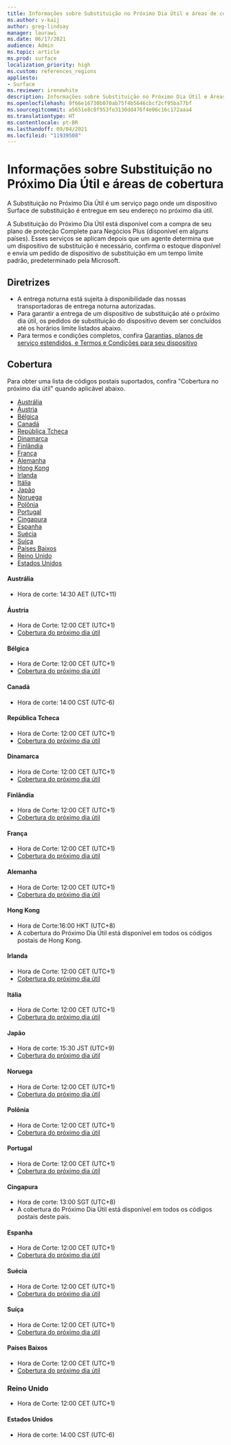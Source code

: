 ```yaml
---
title: Informações sobre Substituição no Próximo Dia Útil e áreas de cobertura
ms.author: v-kaij
author: greg-lindsay
manager: laurawi
ms.date: 06/17/2021
audience: Admin
ms.topic: article
ms.prod: surface
localization_priority: high
ms.custom: references_regions
appliesto:
- Surface
ms.reviewer: irenewhite
description: Informações sobre Substituição no Próximo Dia Útil e Áreas de Cobertura.
ms.openlocfilehash: 9f66e16730b070ab75f4b5646cbcf2cf95ba77bf
ms.sourcegitcommit: a5651e8c8f953fe3130dd476f4e06c16c172aaa4
ms.translationtype: HT
ms.contentlocale: pt-BR
ms.lasthandoff: 09/04/2021
ms.locfileid: "11939508"
---
```

# <a name="next-business-day-replacement-information--coverage-areas"></a>Informações sobre Substituição no Próximo Dia Útil e áreas de cobertura

A Substituição no Próximo Dia Útil é um serviço pago onde um dispositivo Surface de substituição é entregue em seu endereço no próximo dia útil. 

A Substituição do Próximo Dia Útil está disponível com a compra de seu plano de proteção Complete para Negócios Plus (disponível em alguns países). Esses serviços se aplicam depois que um agente determina que um dispositivo de substituição é necessário, confirma o estoque disponível e envia um pedido de dispositivo de substituição em um tempo limite padrão, predeterminado pela Microsoft. 

## <a name="guidelines"></a>Diretrizes

- A entrega noturna está sujeita à disponibilidade das nossas transportadoras de entrega noturna autorizadas.
- Para garantir a entrega de um dispositivo de substituição até o próximo dia útil, os pedidos de substituição do dispositivo devem ser concluídos até os horários limite listados abaixo.
- Para termos e condições completos, confira [Garantias, planos de serviço estendidos, e Termos e Condições para seu dispositivo ](https://support.microsoft.com/topic/warranties-extended-service-plans-and-terms-conditions-for-your-device-eedf7a23-84a7-1a47-480b-0e10503eedf5)

## <a name="coverage"></a>Cobertura

Para obter uma lista de códigos postais suportados, confira "Cobertura no próximo dia útil" quando aplicável abaixo. 

- [Austrália](#australia)
- [Áustria](#austria)
- [Bélgica](#belgium)
- [Canadá](#canada)
- [República Tcheca](#czech-republic)
- [Dinamarca](#denmark)
- [Finlândia](#finland)
- [França](#france)
- [Alemanha](#germany)
- [Hong Kong](#hong-kong)
- [Irlanda](#ireland)
- [Itália](#italy)
- [Japão](#japan)
- [Noruega](#norway)
- [Polônia](#poland)
- [Portugal](#portugal)
- [Cingapura](#singapore)
- [Espanha](#spain)
- [Suécia](#sweden)
- [Suíça](#switzerland)
- [Países Baixos](#the-netherlands)
- [Reino Unido](#united-kingdom)
- [Estados Unidos](#united-states)


#### <a name="australia"></a>Austrália

- Hora de corte: 14:30 AET (UTC+11)

#### <a name="austria"></a>Áustria

- Hora de Corte: 12:00 CET (UTC+1)
- [Cobertura do próximo dia útil](https://download.microsoft.com/download/5/7/5/575447e3-70c1-468b-a714-22d3cded7a6e/NBD%20Coverage%20-%20Austria%20Post%20Codes%20030321.xlsx)

#### <a name="belgium"></a>Bélgica

- Hora de Corte: 12:00 CET (UTC+1)
- [Cobertura do próximo dia útil](https://download.microsoft.com/download/f/b/9/fb95d99c-1403-4ecf-bbde-0bab2af2c2ce/NBD%20Coverage%20-%20Belgium%20Post%20Codes%20030321.xlsx)

#### <a name="canada"></a>Canadá

- Hora de corte: 14:00 CST (UTC-6)

#### <a name="czech-republic"></a>República Tcheca

- Hora de Corte: 12:00 CET (UTC+1)
- [Cobertura do próximo dia útil](https://download.microsoft.com/download/9/2/6/926014cb-38b2-4270-b841-d3dc56f6e341/NBD%20Coverage%20-%20Czech%20Republic%20Post%20Codes%20042821.xlsx)

#### <a name="denmark"></a>Dinamarca 

- Hora de Corte: 12:00 CET (UTC+1) 
- [Cobertura do próximo dia útil](https://download.microsoft.com/download/9/e/6/9e6b4db6-b9f6-412e-a296-a10b5bc6e591/NBD%20Coverage%20-%20Denmark%20Post%20Codes%20030321.xlsx)

#### <a name="finland"></a>Finlândia

- Hora de Corte: 12:00 CET (UTC+1)
- [Cobertura do próximo dia útil](https://download.microsoft.com/download/b/d/d/bddd01a3-6f8e-4bd2-9549-4dbf0a5aee86/NBD%20Coverage%20-%20Finland%20Post%20Codes%20030321.xlsx)

#### <a name="france"></a>França

- Hora de Corte: 12:00 CET (UTC+1)
- [Cobertura do próximo dia útil](https://download.microsoft.com/download/7/b/0/7b0fa1bb-4c75-474a-83be-6d55e0fa719f/NBD%20Coverage%20-%20France%20Postal%20Codes%20042821.xlsx)

#### <a name="germany"></a>Alemanha

- Hora de Corte: 12:00 CET (UTC+1)
- [Cobertura do próximo dia útil](https://download.microsoft.com/download/d/4/f/d4f6c11f-ada2-4400-b502-2e722644427b/NBD%20Coverage%20-%20Germany%20Post%20Codes%20042821.xlsx)

#### <a name="hong-kong"></a>Hong Kong

- Hora de Corte:16:00 HKT (UTC+8) 
- A cobertura do Próximo Dia Útil está disponível em todos os códigos postais de Hong Kong.

#### <a name="ireland"></a>Irlanda

- Hora de Corte: 12:00 CET (UTC+1)
- [Cobertura do próximo dia útil](https://download.microsoft.com/download/d/6/f/d6f05276-3657-49d3-8871-a2e445b686ef/NBD%20Coverage%20-%20Ireland%20Post%20Codes%20030321.xlsx)

#### <a name="italy"></a>Itália

- Hora de Corte: 12:00 CET (UTC+1)
- [Cobertura do próximo dia útil](https://download.microsoft.com/download/6/9/a/69a57c96-f4ce-4f93-a99a-2469ed737351/NBD%20Coverage%20-%20Italy%20Post%20Codes%20030321.xlsx)

#### <a name="japan"></a>Japão

- Hora de corte: 15:30 JST (UTC+9)
- [Cobertura do próximo dia útil](https://download.microsoft.com/download/c/7/8/c781a035-19f7-4563-9dd9-e8c5f3713342/NBD%20Coverage%20-%20Japan%20Post%20Codes%20060121.xlsx)

#### <a name="norway"></a>Noruega

- Hora de Corte: 12:00 CET (UTC+1)
- [Cobertura do próximo dia útil](https://download.microsoft.com/download/2/8/0/2803e50f-b7fb-431a-9eb9-efba7fb32260/NBD%20Coverage%20-%20Norway%20Post%20Codes%20032521.xlsx)

#### <a name="poland"></a>Polônia

- Hora de Corte: 12:00 CET (UTC+1)
- [Cobertura do próximo dia útil](https://download.microsoft.com/download/f/e/8/fe8b9b43-5f72-4cf1-971d-78dd46f8ea1c/NBD%20Coverage%20-%20Poland%20Post%20Codes%20042821.xlsx
)

#### <a name="portugal"></a>Portugal

- Hora de Corte: 12:00 CET (UTC+1)
- [Cobertura do próximo dia útil](https://download.microsoft.com/download/5/1/4/5146ceeb-651c-4b10-afeb-ea1abb733e33/NBD%20Coverage%20-%20Portugal%20Post%20Codes%20030321.xlsx)

#### <a name="singapore"></a>Cingapura

- Hora de corte: 13:00 SGT (UTC+8)
- A cobertura do Próximo Dia Útil está disponível em todos os códigos postais deste país.

#### <a name="spain"></a>Espanha

- Hora de Corte: 12:00 CET (UTC+1)
- [Cobertura do próximo dia útil](https://download.microsoft.com/download/6/1/d/61da1e35-e17e-4a67-ab81-27cf7a21f91b/NBD%20Coverage%20-%20Spain%20Post%20Codes%20030321.xlsx)

#### <a name="sweden"></a>Suécia

- Hora de Corte: 12:00 CET (UTC+1)
- [Cobertura do próximo dia útil](https://download.microsoft.com/download/3/c/8/3c8a0591-2ee9-4742-835f-86b8c79b986f/NBD%20Coverage%20-%20Sweden%20Post%20Codes%20030321.xlsx)

#### <a name="switzerland"></a>Suíça

- Hora de Corte: 12:00 CET (UTC+1)
- [Cobertura do próximo dia útil](https://download.microsoft.com/download/e/6/9/e69789ca-4617-4b23-afb2-09529f320de3/NBD%20Coverage%20-%20Switzerland%20Post%20Codes%20030321%20update.xlsx)

#### <a name="the-netherlands"></a>Países Baixos

- Hora de Corte: 12:00 CET (UTC+1)
- [Cobertura do próximo dia útil](https://download.microsoft.com/download/6/3/f/63f2ff4c-3b8f-465e-9498-0878f7ba70f3/NBD%20Coverage%20-%20Netherlands%20Post%20Codes%20042821.xlsx)

### <a name="united-kingdom"></a>Reino Unido

- Hora de Corte: 12:00 CET (UTC+1)

#### <a name="united-states"></a>Estados Unidos 

- Hora de corte: 14:00 CST (UTC-6)
